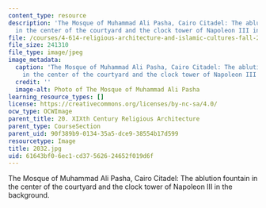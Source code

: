 ```yaml
---
content_type: resource
description: 'The Mosque of Muhammad Ali Pasha, Cairo Citadel: The ablution fountain
  in the center of the courtyard and the clock tower of Napoleon III in the background.'
file: /courses/4-614-religious-architecture-and-islamic-cultures-fall-2002/61643bf06ec1cd37562624652f019d6f_2032.jpg
file_size: 241310
file_type: image/jpeg
image_metadata:
  caption: 'The Mosque of Muhammad Ali Pasha, Cairo Citadel: The ablution fountain
    in the center of the courtyard and the clock tower of Napoleon III in the background.'
  credit: ''
  image-alt: Photo of The Mosque of Muhammad Ali Pasha
learning_resource_types: []
license: https://creativecommons.org/licenses/by-nc-sa/4.0/
ocw_type: OCWImage
parent_title: 20. XIXth Century Religious Architecture
parent_type: CourseSection
parent_uid: 90f389b9-0134-35a5-dce9-38554b17d599
resourcetype: Image
title: 2032.jpg
uid: 61643bf0-6ec1-cd37-5626-24652f019d6f
---
```

The Mosque of Muhammad Ali Pasha, Cairo Citadel: The ablution fountain in the center of the courtyard and the clock tower of Napoleon III in the background.